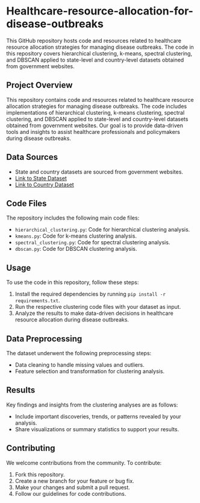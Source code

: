 # Healthcare-resource-allocation-for-disease-outbreaks
This GitHub repository hosts code and resources related to healthcare resource allocation strategies for managing disease outbreaks. The code in this repository covers hierarchical clustering, k-means, spectral clustering, and DBSCAN applied to state-level and country-level datasets obtained from government websites. 

## Project Overview
This repository contains code and resources related to healthcare resource allocation strategies for managing disease outbreaks. The code includes implementations of hierarchical clustering, k-means clustering, spectral clustering, and DBSCAN applied to state-level and country-level datasets obtained from government websites. Our goal is to provide data-driven tools and insights to assist healthcare professionals and policymakers during disease outbreaks.

## Data Sources
- State and country datasets are sourced from government websites.
- [Link to State Dataset](https://data.gov.in/)
- [Link to Country Dataset](https://data.cdc.gov/)

## Code Files
The repository includes the following main code files:
- `hierarchical_clustering.py`: Code for hierarchical clustering analysis.
- `kmeans.py`: Code for k-means clustering analysis.
- `spectral_clustering.py`: Code for spectral clustering analysis.
- `dbscan.py`: Code for DBSCAN clustering analysis.

## Usage
To use the code in this repository, follow these steps:
1. Install the required dependencies by running `pip install -r requirements.txt`.
2. Run the respective clustering code files with your dataset as input.
3. Analyze the results to make data-driven decisions in healthcare resource allocation during disease outbreaks.

## Data Preprocessing
The dataset underwent the following preprocessing steps:
- Data cleaning to handle missing values and outliers.
- Feature selection and transformation for clustering analysis.

## Results
Key findings and insights from the clustering analyses are as follows:
- Include important discoveries, trends, or patterns revealed by your analysis.
- Share visualizations or summary statistics to support your results.

## Contributing
We welcome contributions from the community. To contribute:
1. Fork this repository.
2. Create a new branch for your feature or bug fix.
3. Make your changes and submit a pull request.
4. Follow our guidelines for code contributions.
